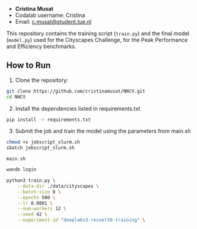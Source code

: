- **Cristina Musat**
- Codalab username: Cristina
- Email: [c.musat@student.tue.nl](mailto:c.musat@student.tue.nl) 

This repository contains the training script (`train.py`) and the final model (`model.py`) used for the Cityscapes Challenge, for the Peak Performance and Efficiency benchmarks.

## How to Run

1. Clone the repository:
```bash
git clone https://github.com/cristinamusat/NNCV.git
cd NNCV
```
2. Install the dependencies listed in requirements.txt
```bash
pip install -r requirements.txt
```

3. Submit the job and train the model using the parameters from main.sh
```bash
chmod +x jobscript_slurm.sh
sbatch jobscript_slurm.sh
```

`main.sh`

```bash
wandb login

python3 train.py \
    --data-dir ./data/cityscapes \
    --batch-size 8 \
    --epochs 500 \
    --lr 0.0001 \
    --num-workers 12 \
    --seed 42 \
    --experiment-id "deeplabv3-resnet50-training" \
```